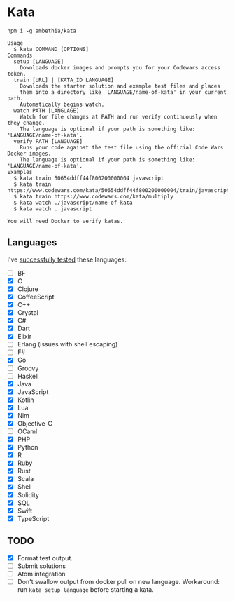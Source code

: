 # Kata

```
npm i -g ambethia/kata
```

```
Usage
  $ kata COMMAND [OPTIONS]
Commands
  setup [LANGUAGE]
    Downloads docker images and prompts you for your Codewars access token.
  train [URL] | [KATA_ID LANGUAGE]
    Downloads the starter solution and example test files and places
    them into a directory like 'LANGUAGE/name-of-kata' in your current path.
    Automatically begins watch.
  watch PATH [LANGUAGE]
    Watch for file changes at PATH and run verify continuously when they change.
    The language is optional if your path is something like: 'LANGUAGE/name-of-kata'.
  verify PATH [LANGUAGE]
    Runs your code against the test file using the official Code Wars Docker images.
    The language is optional if your path is something like: 'LANGUAGE/name-of-kata'.
Examples
  $ kata train 50654ddff44f800200000004 javascript
  $ kata train https://www.codewars.com/kata/50654ddff44f800200000004/train/javascript
  $ kata train https://www.codewars.com/kata/multiply
  $ kata watch ./javascript/name-of-kata
  $ kata watch . javascript

You will need Docker to verify katas.
```

## Languages

I've [successfully tested](https://github.com/ambethia/katas) these languages:

* [ ] BF
* [x] C
* [x] Clojure
* [x] CoffeeScript
* [x] C++
* [x] Crystal
* [x] C#
* [x] Dart
* [x] Elixir
* [ ] Erlang (issues with shell escaping)
* [ ] F#
* [x] Go
* [ ] Groovy
* [ ] Haskell
* [x] Java
* [x] JavaScript
* [x] Kotlin
* [x] Lua
* [x] Nim
* [x] Objective-C
* [ ] OCaml
* [x] PHP
* [x] Python
* [x] R
* [x] Ruby
* [x] Rust
* [x] Scala
* [x] Shell
* [x] Solidity
* [x] SQL
* [x] Swift
* [x] TypeScript

## TODO

* [x] Format test output.
* [ ] Submit solutions
* [ ] Atom integration
* [ ] Don't swallow output from docker pull on new language. Workaround: run
      `kata setup language` before starting a kata.

